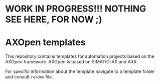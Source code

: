 # WORK IN PROGRESS!!! NOTHING SEE HERE, FOR NOW ;)

# AXOpen templates

This repository contains templates for automation projects based on the AXOpen framework. AXOpen is based on SIMATIC-AX and AX#.

For specific information about the template navigate to a template folder and consult `readme` file.


